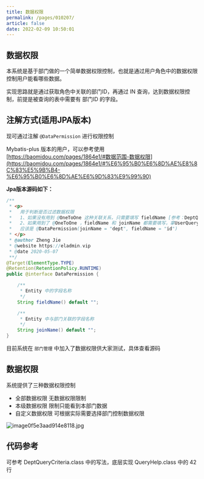 ```yaml
---
title: 数据权限
permalink: /pages/010207/
article: false
date: 2022-02-09 10:50:01
---
```

## 数据权限
本系统是基于部门做的一个简单数据权限控制，也就是通过用户角色中的数据权限控制用户能看哪些数据。

实现思路就是通过获取角色中关联的部门ID，再通过 IN 查询，达到数据权限控制，前提是被查询的表中需要有 部门ID 的字段。

## 注解方式(适用JPA版本)

现可通过注解 `@DataPermission` 进行权限控制

Mybatis-plus 版本的用户，可以参考使用 [https://baomidou.com/pages/1864e1/#数据范围-数据权限](https://baomidou.com/pages/1864e1/#%E6%95%B0%E6%8D%AE%E8%8C%83%E5%9B%B4-%E6%95%B0%E6%8D%AE%E6%9D%83%E9%99%90)

**Jpa版本源码如下：**
```java
/**
 * <p>
 *   用于判断是否过滤数据权限
 *   1、如果没有用到 @OneToOne 这种关联关系，只需要填写 fieldName [参考：DeptQueryCriteria.class]
 *   2、如果用到了 @OneToOne ，fieldName 和 joinName 都需要填写，拿UserQueryCriteria.class举例:
 *   应该是 @DataPermission(joinName = "dept", fieldName = "id")
 * </p>
 * @author Zheng Jie
 * @website https://eladmin.vip
 * @date 2020-05-07
 **/
@Target(ElementType.TYPE)
@Retention(RetentionPolicy.RUNTIME)
public @interface DataPermission {

    /**
     * Entity 中的字段名称
     */
    String fieldName() default "";

    /**
     * Entity 中与部门关联的字段名称
     */
    String joinName() default "";
}
```

目前系统在 ```部门管理``` 中加入了数据权限供大家测试，具体查看源码

## 数据权限

系统提供了三种数据权限控制
- 全部数据权限  无数据权限限制
- 本级数据权限  限制只能看到本部门数据
- 自定义数据权限  可根据实际需要选择部门控制数据权限

![image0f5e3aad914e8118.jpg](/images/2020/07/07/image0f5e3aad914e8118.jpg)

## 代码参考

可参考 DeptQueryCriteria.class 中的写法，底层实现 QueryHelp.class 中的 42 行

<Vssue :title="$title" />
